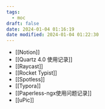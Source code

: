 ```yaml
---
tags:
  - moc
draft: false
date: 2024-01-04 01:16:19
date modified: 2024-01-04 01:22:30
---
```


- [[Notion]]
- [[Quartz 4.0 使用记录]]
- [[Raycast]]
- [[Rocket Typist]]
- [[Spotless]]
- [[Typora]]
- [[Paperless-ngx使用问题记录]]
- [[uPic]]
